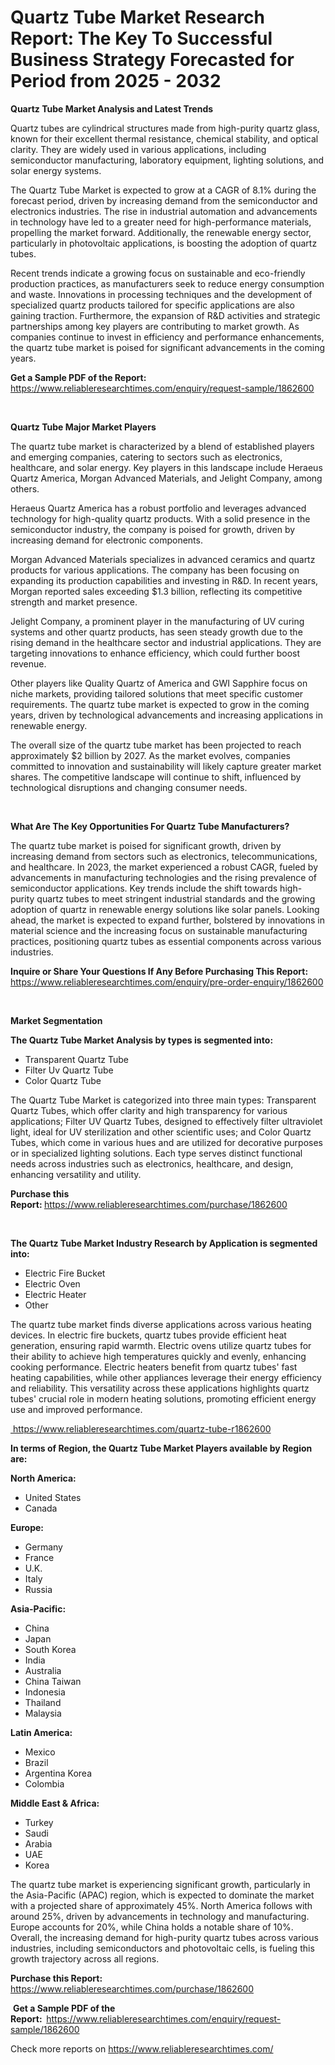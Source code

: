 <p><h1>Quartz Tube Market Research Report: The Key To Successful Business Strategy Forecasted for Period from 2025 - 2032</h1></p><p><strong>Quartz Tube Market Analysis and Latest Trends</strong></p>
<p><p>Quartz tubes are cylindrical structures made from high-purity quartz glass, known for their excellent thermal resistance, chemical stability, and optical clarity. They are widely used in various applications, including semiconductor manufacturing, laboratory equipment, lighting solutions, and solar energy systems.</p><p>The Quartz Tube Market is expected to grow at a CAGR of 8.1% during the forecast period, driven by increasing demand from the semiconductor and electronics industries. The rise in industrial automation and advancements in technology have led to a greater need for high-performance materials, propelling the market forward. Additionally, the renewable energy sector, particularly in photovoltaic applications, is boosting the adoption of quartz tubes.</p><p>Recent trends indicate a growing focus on sustainable and eco-friendly production practices, as manufacturers seek to reduce energy consumption and waste. Innovations in processing techniques and the development of specialized quartz products tailored for specific applications are also gaining traction. Furthermore, the expansion of R&D activities and strategic partnerships among key players are contributing to market growth. As companies continue to invest in efficiency and performance enhancements, the quartz tube market is poised for significant advancements in the coming years.</p></p>
<p><strong>Get a Sample PDF of the Report:&nbsp;</strong> <a href="https://www.reliableresearchtimes.com/enquiry/request-sample/1862600?utm_campaign=3311&utm_medium=2&utm_source=Github&utm_content=ia&utm_term=31032025&utm_id=quartz-tube">https://www.reliableresearchtimes.com/enquiry/request-sample/1862600</a></p>
<p>&nbsp;</p>
<p><strong>Quartz Tube Major Market Players</strong></p>
<p><p>The quartz tube market is characterized by a blend of established players and emerging companies, catering to sectors such as electronics, healthcare, and solar energy. Key players in this landscape include Heraeus Quartz America, Morgan Advanced Materials, and Jelight Company, among others. </p><p>Heraeus Quartz America has a robust portfolio and leverages advanced technology for high-quality quartz products. With a solid presence in the semiconductor industry, the company is poised for growth, driven by increasing demand for electronic components.</p><p>Morgan Advanced Materials specializes in advanced ceramics and quartz products for various applications. The company has been focusing on expanding its production capabilities and investing in R&D. In recent years, Morgan reported sales exceeding $1.3 billion, reflecting its competitive strength and market presence.</p><p>Jelight Company, a prominent player in the manufacturing of UV curing systems and other quartz products, has seen steady growth due to the rising demand in the healthcare sector and industrial applications. They are targeting innovations to enhance efficiency, which could further boost revenue.</p><p>Other players like Quality Quartz of America and GWI Sapphire focus on niche markets, providing tailored solutions that meet specific customer requirements. The quartz tube market is expected to grow in the coming years, driven by technological advancements and increasing applications in renewable energy.</p><p>The overall size of the quartz tube market has been projected to reach approximately $2 billion by 2027. As the market evolves, companies committed to innovation and sustainability will likely capture greater market shares. The competitive landscape will continue to shift, influenced by technological disruptions and changing consumer needs.</p></p>
<p>&nbsp;</p>
<p><strong>What Are The Key Opportunities For Quartz Tube Manufacturers?</strong></p>
<p><p>The quartz tube market is poised for significant growth, driven by increasing demand from sectors such as electronics, telecommunications, and healthcare. In 2023, the market experienced a robust CAGR, fueled by advancements in manufacturing technologies and the rising prevalence of semiconductor applications. Key trends include the shift towards high-purity quartz tubes to meet stringent industrial standards and the growing adoption of quartz in renewable energy solutions like solar panels. Looking ahead, the market is expected to expand further, bolstered by innovations in material science and the increasing focus on sustainable manufacturing practices, positioning quartz tubes as essential components across various industries.</p></p>
<p><strong>Inquire or Share Your Questions If Any Before Purchasing This Report:</strong> <a href="https://www.reliableresearchtimes.com/enquiry/pre-order-enquiry/1862600?utm_campaign=3311&utm_medium=2&utm_source=Github&utm_content=ia&utm_term=31032025&utm_id=quartz-tube">https://www.reliableresearchtimes.com/enquiry/pre-order-enquiry/1862600</a></p>
<p>&nbsp;</p>
<p><strong>Market Segmentation</strong></p>
<p><strong>The Quartz Tube Market Analysis by types is segmented into:</strong></p>
<p><ul><li>Transparent Quartz Tube</li><li>Filter Uv Quartz Tube</li><li>Color Quartz Tube</li></ul></p>
<p><p>The Quartz Tube Market is categorized into three main types: Transparent Quartz Tubes, which offer clarity and high transparency for various applications; Filter UV Quartz Tubes, designed to effectively filter ultraviolet light, ideal for UV sterilization and other scientific uses; and Color Quartz Tubes, which come in various hues and are utilized for decorative purposes or in specialized lighting solutions. Each type serves distinct functional needs across industries such as electronics, healthcare, and design, enhancing versatility and utility.</p></p>
<p><strong>Purchase this Report:&nbsp;</strong><a href="https://www.reliableresearchtimes.com/purchase/1862600?utm_campaign=3311&utm_medium=2&utm_source=Github&utm_content=ia&utm_term=31032025&utm_id=quartz-tube">https://www.reliableresearchtimes.com/purchase/1862600</a></p>
<p>&nbsp;</p>
<p><strong>The Quartz Tube Market Industry Research by Application is segmented into:</strong></p>
<p><ul><li>Electric Fire Bucket</li><li>Electric Oven</li><li>Electric Heater</li><li>Other</li></ul></p>
<p><p>The quartz tube market finds diverse applications across various heating devices. In electric fire buckets, quartz tubes provide efficient heat generation, ensuring rapid warmth. Electric ovens utilize quartz tubes for their ability to achieve high temperatures quickly and evenly, enhancing cooking performance. Electric heaters benefit from quartz tubes' fast heating capabilities, while other appliances leverage their energy efficiency and reliability. This versatility across these applications highlights quartz tubes' crucial role in modern heating solutions, promoting efficient energy use and improved performance.</p></p>
<p><a href="https://www.reliableresearchtimes.com/quartz-tube-r1862600?utm_campaign=3311&utm_medium=2&utm_source=Github&utm_content=ia&utm_term=31032025&utm_id=quartz-tube">&nbsp;https://www.reliableresearchtimes.com/quartz-tube-r1862600</a></p>
<p><strong>In terms of Region, the Quartz Tube Market Players available by Region are:</strong></p>
<p>
    <p> <strong> North America: </strong>
        <ul>
            <li>United States</li>
            <li>Canada</li>
        </ul>
        </p> 
    <p> <strong> Europe: </strong>
        <ul>
            <li>Germany</li>
            <li>France</li>
            <li>U.K.</li>
            <li>Italy</li>
            <li>Russia</li>
        </ul>
        </p> 
    <p> <strong> Asia-Pacific: </strong>
        <ul>
            <li>China</li>
            <li>Japan</li>
            <li>South Korea</li>
            <li>India</li>
            <li>Australia</li>
            <li>China Taiwan</li>
            <li>Indonesia</li>
            <li>Thailand</li>
            <li>Malaysia</li>
        </ul>
        </p> 
    <p> <strong> Latin America: </strong>
        <ul>
            <li>Mexico</li>
            <li>Brazil</li>
            <li>Argentina Korea</li>
            <li>Colombia</li>
        </ul>
        </p> 
    <p> <strong> Middle East & Africa: </strong>
        <ul>
            <li>Turkey</li>
            <li>Saudi</li>
            <li>Arabia</li>
            <li>UAE</li>
            <li>Korea</li>
        </ul>
    </p>
    </p>
<p><p>The quartz tube market is experiencing significant growth, particularly in the Asia-Pacific (APAC) region, which is expected to dominate the market with a projected share of approximately 45%. North America follows with around 25%, driven by advancements in technology and manufacturing. Europe accounts for 20%, while China holds a notable share of 10%. Overall, the increasing demand for high-purity quartz tubes across various industries, including semiconductors and photovoltaic cells, is fueling this growth trajectory across all regions.</p></p>
<p><strong>Purchase this Report: </strong><a href="https://www.reliableresearchtimes.com/purchase/1862600?utm_campaign=3311&utm_medium=2&utm_source=Github&utm_content=ia&utm_term=31032025&utm_id=quartz-tube">https://www.reliableresearchtimes.com/purchase/1862600</a></p>
<p>&nbsp;<strong>Get a Sample PDF of the Report:&nbsp;&nbsp;</strong><a href="https://www.reliableresearchtimes.com/enquiry/request-sample/1862600?utm_campaign=3311&utm_medium=2&utm_source=Github&utm_content=ia&utm_term=31032025&utm_id=quartz-tube">https://www.reliableresearchtimes.com/enquiry/request-sample/1862600</a></p>
<p><strong></strong></p>
<p>Check more reports on <a href="https://www.reliableresearchtimes.com/?utm_campaign=3311&utm_medium=2&utm_source=Github&utm_content=ia&utm_term=31032025&utm_id=quartz-tube">https://www.reliableresearchtimes.com/</a></p>